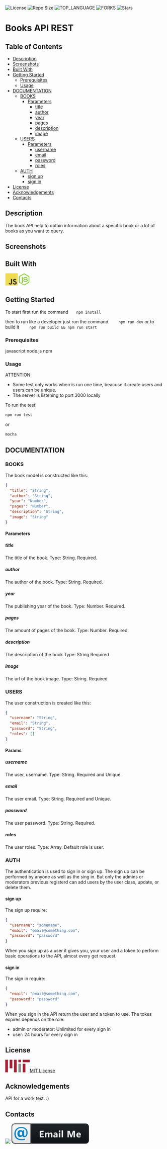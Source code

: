 ![License](https://img.shields.io/github/license/xHenrySx/API-REST.svg?style=for-the-badge) ![Repo Size](https://img.shields.io/github/languages/code-size/xHenrySx/API-REST.svg?style=for-the-badge) ![TOP_LANGUAGE](https://img.shields.io/github/languages/top/xHenrySx/API-REST.svg?style=for-the-badge) ![FORKS](https://img.shields.io/github/forks/xHenrySx/API-REST.svg?style=for-the-badge&social) ![Stars](https://img.shields.io/github/stars/xHenrySx/API-REST.svg?style=for-the-badge)

# Books API REST

## Table of Contents

- [Description](#description)
- [Screenshots](#screenshots)
- [Built With](#built-with)
- [Getting Started](#getting-started)
  - [Prerequisites](#prerequisites)
  - [Usage](#usage)
- [DOCUMENTATION](#documentation)
  - [BOOKS](#books)
    - [Parameters](#parameters)
      - [title](#title)
      - [author](#author)
      - [year](#year)
      - [pages](#pages)
      - [description](#description)
      - [image](#image)
  - [USERS](#users)
    - [Parameters](#parameters)
      - [username](#username)
      - [email](#email)
      - [password](#password)
      - [roles](#roles)
  - [AUTH](#auth)
    - [sign up](#signup)
    - [sign in](#signin)
- [License](#license)
- [Acknowledgements](#acknowledgements)
- [Contacts](#contacts)

## Description

The book API help to obtain information about a specific book or a lot of books as you want to query.

## Screenshots

## Built With

<a href="https://developer.mozilla.org/en-US/docs/Web/JavaScript"><img src="https://raw.githubusercontent.com/devicons/devicon/master/icons/javascript/javascript-original.svg" height="40px" width="40px" /></a><a href="https://nodejs.org/en/"><img src="https://raw.githubusercontent.com/devicons/devicon/master/icons/nodejs/nodejs-original.svg" height="40px" width="40px" /></a>

## Getting Started

To start first run the command
`    npm install `

then
to run like a developer just run the command
`    npm run dev`
or to build it
`    npm run build && npm run start`

### Prerequisites

javascript
node.js
npm

### Usage

ATTENTION:

- Some test only works when is run one time, beacuse it create users and users can be unique.
- The server is listening to port 3000 locally

To run the test:

```cmd
npm run test
```

or

```cmd
mocha
```

## DOCUMENTATION

### BOOKS

The book model is constructed like this:

```json
{
  "title": "String",
  "author": "String",
  "year": "Number",
  "pages": "Number",
  "description": "String",
  "image": "String"
}
```

#### Parameters

##### title

The title of the book.
Type: String.
Required.

##### author

The author of the book.
Type: String.
Required.

##### year

The publishing year of the book.
Type: Number.
Required.

##### pages

The amount of pages of the book.
Type: Number.
Required.

##### description

The description of the book
Type: String
Required

##### image

The url of the book image.
Type: String.
Required

### USERS

The user construction is created like this:

```json
{
  "username": "String",
  "email": "String",
  "password": "String",
  "roles": []
}
```

#### Params

##### username

The user, username.
Type: String.
Required and Unique.

##### email

The user email.
Type: String.
Required and Unique.

##### password

The user password.
Type: String.
Required.

##### roles

The user roles.
Type: Array.
Default role is user.

### AUTH

The authentication is used to sign in or sign up.
The sign up can be performed by anyone as well as the sing in.
But only the admins or moderators previous registerd can add users by the
user class, update, or delete them.

#### sign up

The sign up require:

```json
{
  "username": "somename",
  "email": "email@something.com",
  "password": "password"
}
```

When you sign up as a user it gives you, your user and a token to perform
basic operations to the API, almost every get request.

#### sign in

The sign in require:

```json
{
  "email": "email@something.com",
  "password": "password"
}
```

When you sign in the API return the user and a token to use.
The tokes expires depends on the role:

- admin or moderator: Unlimited for every sign in
- user: 24 hours for every sign in

## License

<a href="https://choosealicense.com/licenses/mit/"><img src="https://raw.githubusercontent.com/johnturner4004/readme-generator/master/src/components/assets/images/mit.svg" height=40 />MIT License</a>

## Acknowledgements

API for a work test. :)

## Contacts

<a href="https://www.linkedin.com/in/henry-saldivar"><img src="https://img.shields.io/badge/LinkedIn-0077B5?style=for-the-badge&logo=linkedin&logoColor=white" /></a> <a href="mailto:enrisal2000@gmail.com"><img src=https://raw.githubusercontent.com/johnturner4004/readme-generator/master/src/components/assets/images/email_me_button_icon_151852.svg /></a>
